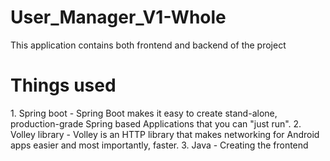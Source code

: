 # User_Manager_V1-Whole
This application contains both frontend and backend of the project
<h1>Things used</h1>
1. Spring boot - Spring Boot makes it easy to create stand-alone, production-grade Spring based Applications that you can "just run".
2. Volley library - Volley is an HTTP library that makes networking for Android apps easier and most importantly, faster.
3. Java - Creating the frontend
